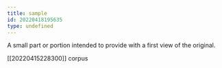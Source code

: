 ```yaml
---
title: sample
id: 20220418195635
type: undefined
---
```


A small part or portion intended to provide with a first view of the original.

[[20220415228300]] corpus
